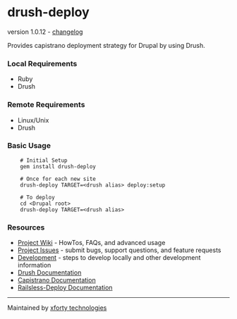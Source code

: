 drush-deploy
============
version 1.0.12 - [changelog](https://github.com/xforty/drush-deploy/wiki/CHANGELOG)

Provides capistrano deployment strategy for Drupal by using Drush.

### Local Requirements

* Ruby
* Drush

### Remote Requirements

* Linux/Unix
* Drush

### Basic Usage

        # Initial Setup
        gem install drush-deploy

        # Once for each new site
        drush-deploy TARGET=<drush alias> deploy:setup
           
        # To deploy
        cd <Drupal root>
        drush-deploy TARGET=<drush alias>

### Resources

* [Project Wiki](https://github.com/xforty/drush-deploy/wiki) - HowTos,
  FAQs, and advanced usage
* [Project Issues](https://github.com/xforty/drush-deploy/issues) - submit
  bugs, support questions, and feature requests
* [Development](https://github.com/xforty/drush-deploy/wiki/Development) -
  steps to develop locally and other development information
* [Drush Documentation](http://drush.ws)
* [Capistrano Documentation](https://github.com/capistrano/capistrano/wiki)
* [Railsless-Deploy Documentation](https://github.com/leehambley/railsless-deploy/)

---------------------------------------------------------------------
Maintained by [xforty technologies](http://www.xforty.com)
